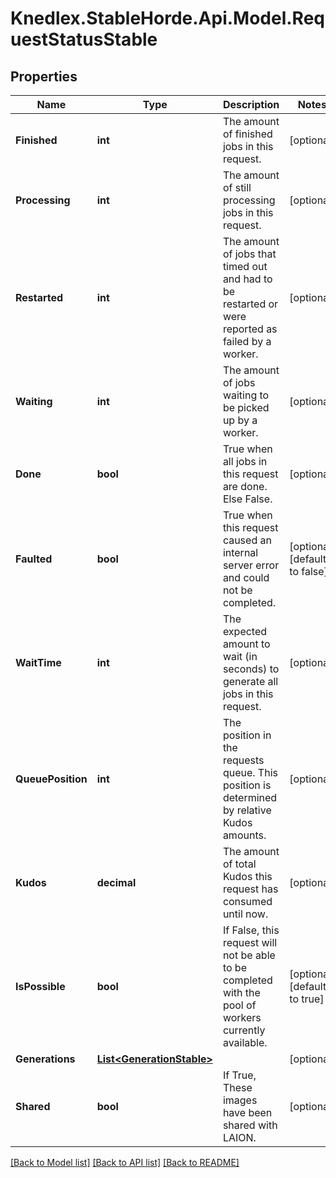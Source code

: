 # Knedlex.StableHorde.Api.Model.RequestStatusStable

## Properties

Name | Type | Description | Notes
------------ | ------------- | ------------- | -------------
**Finished** | **int** | The amount of finished jobs in this request. | [optional] 
**Processing** | **int** | The amount of still processing jobs in this request. | [optional] 
**Restarted** | **int** | The amount of jobs that timed out and had to be restarted or were reported as failed by a worker. | [optional] 
**Waiting** | **int** | The amount of jobs waiting to be picked up by a worker. | [optional] 
**Done** | **bool** | True when all jobs in this request are done. Else False. | [optional] 
**Faulted** | **bool** | True when this request caused an internal server error and could not be completed. | [optional] [default to false]
**WaitTime** | **int** | The expected amount to wait (in seconds) to generate all jobs in this request. | [optional] 
**QueuePosition** | **int** | The position in the requests queue. This position is determined by relative Kudos amounts. | [optional] 
**Kudos** | **decimal** | The amount of total Kudos this request has consumed until now. | [optional] 
**IsPossible** | **bool** | If False, this request will not be able to be completed with the pool of workers currently available. | [optional] [default to true]
**Generations** | [**List&lt;GenerationStable&gt;**](GenerationStable.md) |  | [optional] 
**Shared** | **bool** | If True, These images have been shared with LAION. | [optional] 

[[Back to Model list]](../README.md#documentation-for-models) [[Back to API list]](../README.md#documentation-for-api-endpoints) [[Back to README]](../README.md)

